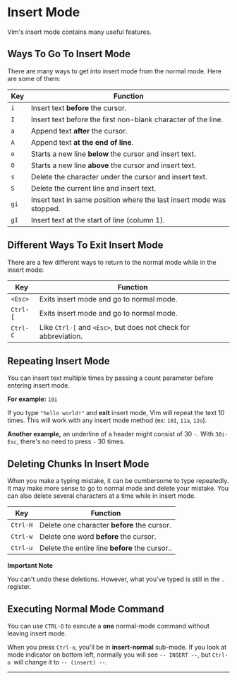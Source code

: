 # Insert Mode

Vim's insert mode contains many useful features.

## Ways To Go To Insert Mode

There are many ways to get into insert mode from the normal mode. Here are some of them:

| Key  | Function|
|------|---------|
| `i ` |Insert text **before** the cursor. |
| `I ` |Insert text before the first non-blank character of the line. |
| `a ` |Append text **after** the cursor. |
| `A ` |Append text **at the end of line**. |
| `o ` |Starts a new line **below** the cursor and insert text. |
| `O ` |Starts a new line **above** the cursor and insert text. |
| `s ` |Delete the character under the cursor and insert text. |
| `S ` |Delete the current line and insert text. |
| `gi` |Insert text in same position where the last insert mode was stopped.|
| `gI` |Insert text at the start of line (column 1). |

## Different Ways To Exit Insert Mode

There are a few different ways to return to the normal mode while in the insert mode:

| Key    | Function|
|--------|---------|
|`<Esc> `|Exits insert mode and go to normal mode.|
|`Ctrl-[`|Exits insert mode and go to normal mode.|
|`Ctrl-C`|Like `Ctrl-[` and `<Esc>`, but does not check for abbreviation.|

## Repeating Insert Mode

You can insert text multiple times by passing a count parameter before entering insert mode. 

**For example:** `10i`

If you type `"hello world!"` and **exit** insert mode, Vim will repeat the text 10 times. This will work with any insert mode method (ex: `10I`, `11a`, `12o`).

**Another example,** an underline of a header might consist of 30 `-`. With `30i- Esc`, there's no need to press `-` 30 times.

## Deleting Chunks In Insert Mode

When you make a typing mistake, it can be cumbersome to type <Backspace> repeatedly. It may make more sense to go to normal mode and delete your mistake. You can also delete several characters at a time while in insert mode.

| Key    | Function|
|--------|---------|
|`Ctrl-H`|Delete one character **before** the cursor.|
|`Ctrl-w`|Delete one word **before** the cursor.|
|`Ctrl-u`|Delete the entire line **before** the cursor..|

**Important Note**

You can't undo these deletions. However, what you've typed is still in the `.` register.


## Executing Normal Mode Command

You can use `CTRL-O` to execute a **one** normal-mode command without leaving insert mode. 

When you press `Ctrl-o`, you'll be in **insert-normal** sub-mode. If you look at mode indicator on bottom left, normally you will see `-- INSERT --`, but `Ctrl-o `will change it to `-- (insert) --`. 

---------------------------------------------------------
